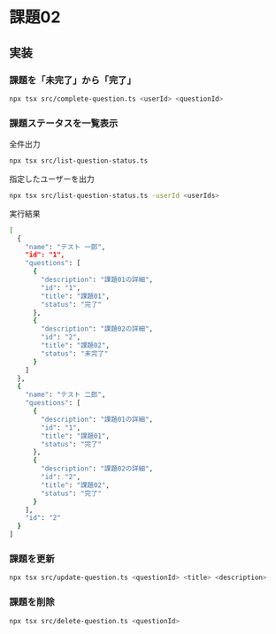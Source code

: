 # 課題02

## 実装

### 課題を「未完了」から「完了」

```sh
npx tsx src/complete-question.ts <userId> <questionId>
```

### 課題ステータスを一覧表示

全件出力

```sh
npx tsx src/list-question-status.ts
```

指定したユーザーを出力

```sh
npx tsx src/list-question-status.ts -userId <userIds>
```

実行結果

```sh
[
  {
    "name": "テスト 一郎",
    "id": "1",
    "questions": [
      {
        "description": "課題01の詳細",
        "id": "1",
        "title": "課題01",
        "status": "完了"
      },
      {
        "description": "課題02の詳細",
        "id": "2",
        "title": "課題02",
        "status": "未完了"
      }
    ]
  },
  {
    "name": "テスト 二郎",
    "questions": [
      {
        "description": "課題01の詳細",
        "id": "1",
        "title": "課題01",
        "status": "完了"
      },
      {
        "description": "課題02の詳細",
        "id": "2",
        "title": "課題02",
        "status": "完了"
      }
    ],
    "id": "2"
  }
]
```

### 課題を更新

```sh
npx tsx src/update-question.ts <questionId> <title> <description>
```

### 課題を削除

```sh
npx tsx src/delete-question.ts <questionId>
```
